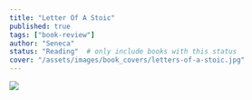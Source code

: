 ```yaml
---
title: "Letter Of A Stoic"
published: true
tags: ["book-review"]
author: "Seneca"
status: "Reading"  # only include books with this status
cover: "/assets/images/book_covers/letters-of-a-stoic.jpg"
---
```

<div class="blog-posts-book" >
    <img src="{{ cover }}" >
</div>